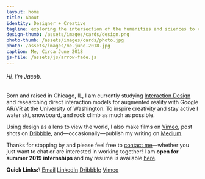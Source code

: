 ```yaml
---
layout: home
title: About
identity: Designer + Creative
tagline: exploring the intersection of the humanities and sciences to connect individuals, communities, and systems.
design-thumb: /assets/images/cards/design.png
photo-thumb: /assets/images/cards/photo.jpg
photo: /assets/images/me-june-2018.jpg
caption: Me, Circa June 2018
js-file: /assets/js/arrow-fade.js
---
```

###### Hi, I'm Jacob.
Born and raised in Chicago, IL, I am currently studying [Interaction Design](https://art.washington.edu/design/interaction-design-bdes) and researching direct interaction models for augmented reality with Google AR/VR at the University of Washington. To inspire creativity and stay active I water ski, snowboard, and rock climb as much as possible.

Using design as a lens to view the world, I also make films on [Vimeo](https://vimeo.com/jelias), post shots on [Dribbble](https://dribbble.com/jelias), and—occasionally—publish my writing on [Medium](https://medium.com/@jelias).

Thanks for stopping by and please feel free to [contact me](mailto&#58;%6Aa%&#54;&#51;obee&#37;&#54;C&#37;6&#57;&#37;61s&#64;gm&#37;61%69&#108;&#46;co&#37;6D)—whether you just want to chat or are interested in working together! I am **open for summer 2019 internships** and my resume is available [here](/assets/Elias_Resume_Dec_2018.pdf).


**Quick Links:**\\
[Email](mailto&#58;%6Aa%&#54;&#51;obee&#37;&#54;C&#37;6&#57;&#37;61s&#64;gm&#37;61%69&#108;&#46;co&#37;6D) [LinkedIn](https://www.linkedin.com/in/jacobelias/) [Dribbble](https://dribbble.com/jelias) [Vimeo](https://vimeo.com/jelias)
